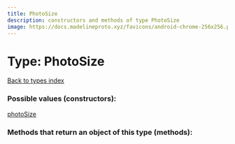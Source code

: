 ```yaml
---
title: PhotoSize
description: constructors and methods of type PhotoSize
image: https://docs.madelineproto.xyz/favicons/android-chrome-256x256.png
---
```

# Type: PhotoSize  
[Back to types index](index.md)



### Possible values (constructors):

[photoSize](../constructors/photoSize.md)  



### Methods that return an object of this type (methods):



